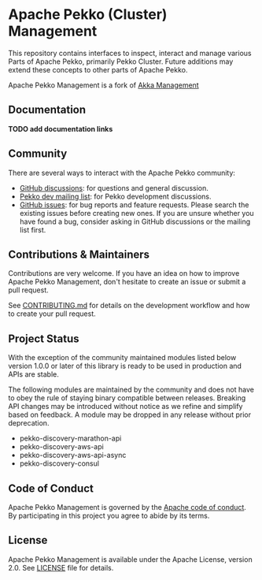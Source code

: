 # Apache Pekko (Cluster) Management

This repository contains interfaces to inspect, interact and manage various Parts of Apache Pekko, primarily Pekko Cluster.
Future additions may extend these concepts to other parts of Apache Pekko.

Apache Pekko Management is a fork of [Akka Management](https://github.com/akka/akka-management)



Documentation
-------------

**TODO add documentation links**

Community
---------

There are several ways to interact with the Apache Pekko community:

- [GitHub discussions](https://github.com/apache/incubator-pekko-management/discussions): for questions and general discussion.
- [Pekko dev mailing list](https://lists.apache.org/list.html?dev@pekko.apache.org): for Pekko development discussions.
- [GitHub issues](https://github.com/apache/incubator-pekko-management/issues): for bug reports and feature requests. Please search the existing issues before creating new ones. If you are unsure whether you have found a bug, consider asking in GitHub discussions or the mailing list first.

Contributions & Maintainers
---------------------------

Contributions are very welcome. If you have an idea on how to improve Apache Pekko Management, don't hesitate to create an issue or submit a pull request.

See [CONTRIBUTING.md](https://github.com/apache/incubator-pekko-management/blob/main/CONTRIBUTING.md) for details on the development workflow and how to create your pull request.

Project Status
--------------

With the exception of the community maintained modules listed below version 1.0.0 or later of this library
is ready to be used in production and APIs are stable.

The following modules are maintained by the community and does not have to obey the rule of staying binary compatible
between releases. Breaking API changes may be introduced without notice as we refine and simplify based on feedback.
A module may be dropped in any release without prior deprecation.

* pekko-discovery-marathon-api
* pekko-discovery-aws-api
* pekko-discovery-aws-api-async
* pekko-discovery-consul

Code of Conduct
---------------

Apache Pekko Management is governed by the [Apache code of conduct](https://www.apache.org/foundation/policies/conduct.html). By participating in this project you agree to abide by its terms.

License
-------

Apache Pekko Management is available under the Apache License, version 2.0. See [LICENSE](https://github.com/apache/incubator-pekko-management/blob/main/LICENSE) file for details.




